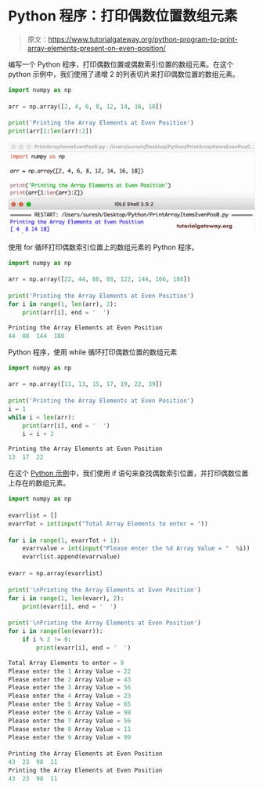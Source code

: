 # Python 程序：打印偶数位置数组元素

> 原文：<https://www.tutorialgateway.org/python-program-to-print-array-elements-present-on-even-position/>

编写一个 Python 程序，打印偶数位置或偶数索引位置的数组元素。在这个 python 示例中，我们使用了递增 2 的列表切片来打印偶数位置的数组元素。

```py
import numpy as np

arr = np.array([2, 4, 6, 8, 12, 14, 16, 18])

print('Printing the Array Elements at Even Position')
print(arr[1:len(arr):2])
```

![Python Program to Print Array Elements Present on Even Position](img/4d56c2fa46d74efdcaca379a8d7ee07c.png)

使用 for 循环打印偶数索引位置上的数组元素的 Python 程序。

```py
import numpy as np

arr = np.array([22, 44, 66, 88, 122, 144, 166, 188])

print('Printing the Array Elements at Even Position')
for i in range(1, len(arr), 2):
    print(arr[i], end = '  ')
```

```py
Printing the Array Elements at Even Position
44  88  144  188 
```

Python 程序，使用 while 循环打印偶数位置的数组元素

```py
import numpy as np

arr = np.array([11, 13, 15, 17, 19, 22, 39])

print('Printing the Array Elements at Even Position')
i = 1
while i < len(arr):
    print(arr[i], end = '  ')
    i = i + 2
```

```py
Printing the Array Elements at Even Position
13  17  22 
```

在这个 [Python 示例](https://www.tutorialgateway.org/python-programming-examples/)中，我们使用 if 语句来查找偶数索引位置，并打印偶数位置上存在的数组元素。

```py
import numpy as np

evarrlist = []
evarrTot = int(input("Total Array Elements to enter = "))

for i in range(1, evarrTot + 1):
    evarrvalue = int(input("Please enter the %d Array Value = "  %i))
    evarrlist.append(evarrvalue)

evarr = np.array(evarrlist)

print('\nPrinting the Array Elements at Even Position')
for i in range(1, len(evarr), 2):
    print(evarr[i], end = '  ')

print('\nPrinting the Array Elements at Even Position')
for i in range(len(evarr)):
    if i % 2 != 0:
        print(evarr[i], end = '  ')
```

```py
Total Array Elements to enter = 9
Please enter the 1 Array Value = 22
Please enter the 2 Array Value = 43
Please enter the 3 Array Value = 56
Please enter the 4 Array Value = 23
Please enter the 5 Array Value = 65
Please enter the 6 Array Value = 98
Please enter the 7 Array Value = 56
Please enter the 8 Array Value = 11
Please enter the 9 Array Value = 99

Printing the Array Elements at Even Position
43  23  98  11  
Printing the Array Elements at Even Position
43  23  98  11 
```